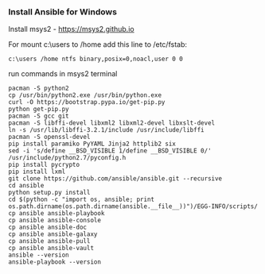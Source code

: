 ### Install Ansible for Windows

Install msys2 - https://msys2.github.io

For mount c:\users to /home add this line to /etc/fstab:

```
c:\users /home ntfs binary,posix=0,noacl,user 0 0
```

run commands in msys2 terminal

```
pacman -S python2
cp /usr/bin/python2.exe /usr/bin/python.exe
curl -O https://bootstrap.pypa.io/get-pip.py
python get-pip.py
pacman -S gcc git
pacman -S libffi-devel libxml2 libxml2-devel libxslt-devel
ln -s /usr/lib/libffi-3.2.1/include /usr/include/libffi
pacman -S openssl-devel
pip install paramiko PyYAML Jinja2 httplib2 six
sed -i 's/define __BSD_VISIBLE 1/define __BSD_VISIBLE 0/' /usr/include/python2.7/pyconfig.h
pip install pycrypto
pip install lxml
git clone https://github.com/ansible/ansible.git --recursive
cd ansible
python setup.py install
cd $(python -c "import os, ansible; print os.path.dirname(os.path.dirname(ansible.__file__))")/EGG-INFO/scripts/
cp ansible ansible-playbook
cp ansible ansible-console
cp ansible ansible-doc
cp ansible ansible-galaxy
cp ansible ansible-pull
cp ansible ansible-vault
ansible --version
ansible-playbook --version
```
